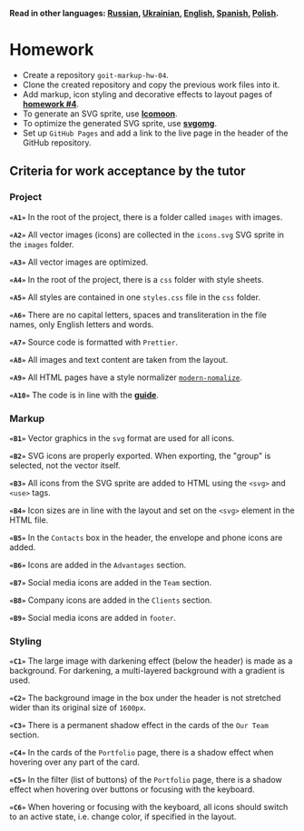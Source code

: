 **Read in other languages: [Russian](README.md), [Ukrainian](README.ua.md),
[English](README.en.md), [Spanish](README.es.md), [Polish](README.pl.md).**

# Homework

- Create a repository `goit-markup-hw-04`.
- Clone the created repository and copy the previous work files into it.
- Add markup, icon styling and decorative effects to layout pages of
  [**homework #4**](<https://www.figma.com/file/oTYBECAN79dXy19hzWObO4/Web-Studio-(Version-2.1)?node-id=1%3A293>).
- To generate an SVG sprite, use [**Icomoon**](https://icomoon.io/).
- To optimize the generated SVG sprite, use
  [**svgomg**](https://jakearchibald.github.io/svgomg/).
- Set up `GitHub Pages` and add a link to the live page in the header of the
  GitHub repository.

## Criteria for work acceptance by the tutor

### Project

**`«A1»`** In the root of the project, there is a folder called `images` with
images.

**`«A2»`** All vector images (icons) are collected in the `icons.svg` SVG sprite
in the `images` folder.

**`«A3»`** All vector images are optimized.

**`«A4»`** In the root of the project, there is a `css` folder with style
sheets.

**`«A5»`** All styles are contained in one `styles.css` file in the `css`
folder.

**`«A6»`** There are no capital letters, spaces and transliteration in the file
names, only English letters and words.

**`«A7»`** Source code is formatted with `Prettier`.

**`«A8»`** All images and text content are taken from the layout.

**`«A9»`** All HTML pages have a style normalizer
[`modern-nomalize`](https://github.com/sindresorhus/modern-normalize).

**`«A10»`** The code is in line with the [**guide**](https://codeguide.co/).

### Markup

**`«B1»`** Vector graphics in the `svg` format are used for all icons.

**`«B2»`** SVG icons are properly exported. When exporting, the "group" is
selected, not the vector itself.

**`«B3»`** All icons from the SVG sprite are added to HTML using the `<svg>` and
`<use>` tags.

**`«B4»`** Icon sizes are in line with the layout and set on the `<svg>` element
in the HTML file.

**`«B5»`** In the `Contacts` box in the header, the envelope and phone icons are
added.

**`«B6»`** Icons are added in the `Advantages` section.

**`«B7»`** Social media icons are added in the `Team` section.

**`«B8»`** Company icons are added in the `Clients` section.

**`«B9»`** Social media icons are added in `footer`.

### Styling

**`«C1»`** The large image with darkening effect (below the header) is made as a
background. For darkening, a multi-layered background with a gradient is used.

**`«C2»`** The background image in the box under the header is not stretched
wider than its original size of `1600px`.

**`«C3»`** There is a permanent shadow effect in the cards of the `Our Team`
section.

**`«C4»`** In the cards of the `Portfolio` page, there is a shadow effect when
hovering over any part of the card.

**`«C5»`** In the filter (list of buttons) of the `Portfolio` page, there is a
shadow effect when hovering over buttons or focusing with the keyboard.

**`«C6»`** When hovering or focusing with the keyboard, all icons should switch
to an active state, i.e. change color, if specified in the layout.
